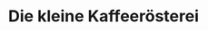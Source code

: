 ---
title: "Die kleine Kaffeerösterei"
url: /schweinfurt/die-kleine-kaffeeroesterei/
shop: Kaffee
---